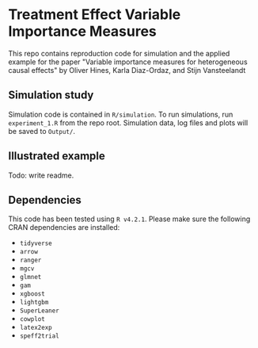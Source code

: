 # Treatment Effect Variable Importance Measures

This repo contains reproduction code for simulation and the applied example for the paper "Variable importance measures for heterogeneous causal effects"
by Oliver Hines, Karla Diaz-Ordaz, and Stijn Vansteelandt

## Simulation study

Simulation code is contained in `R/simulation`. To run simulations, run `experiment_1.R` from the repo root. Simulation data, log files and plots will be saved to `Output/`.

## Illustrated example

Todo: write readme.

## Dependencies

This code has been tested using `R v4.2.1`.
Please make sure the following CRAN dependencies are installed:

- `tidyverse`
- `arrow`
- `ranger`
- `mgcv`
- `glmnet`
- `gam`
- `xgboost`
- `lightgbm`
- `SuperLeaner`
- `cowplot`
- `latex2exp`
- `speff2trial`
